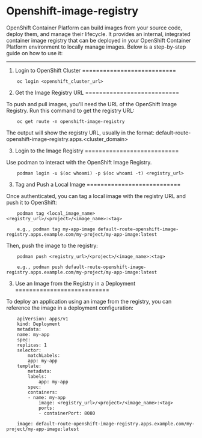 Openshift-image-registry
===========


OpenShift Container Platform can build images from your source code, deploy them, and manage their lifecycle. It provides an internal, integrated container image registry that can be deployed in your OpenShift Container Platform environment to locally manage images. Below is a step-by-step guide on how to use it:



------------

1. Login to OpenShift Cluster
===========================

```
    oc login <openshift_cluster_url>
```    


2. Get the Image Registry URL
===========================

To push and pull images, you'll need the URL of the OpenShift Image Registry. Run this command to get the registry URL:

```
    oc get route -n openshift-image-registry
```    

The output will show the registry URL, usually in the format: default-route-openshift-image-registry.apps.<cluster_domain>

3. Login to the Image Registry
===========================

Use podman to interact with the OpenShift Image Registry.

```
    podman login -u $(oc whoami) -p $(oc whoami -t) <registry_url>
```    


3. Tag and Push a Local Image
===========================

Once authenticated, you can tag a local image with the registry URL and push it to OpenShift:


```
    podman tag <local_image_name> <registry_url>/<project>/<image_name>:<tag>
```    
```
    e.g., podman tag my-app-image default-route-openshift-image-registry.apps.example.com/my-project/my-app-image:latest
``` 

Then, push the image to the registry:

```
    podman push <registry_url>/<project>/<image_name>:<tag>
```    
```
    e.g., podman push default-route-openshift-image-registry.apps.example.com/my-project/my-app-image:latest
``` 

3. Use an Image from the Registry in a Deployment
===========================

To deploy an application using an image from the registry, you can reference the image in a deployment configuration:


```
    apiVersion: apps/v1
    kind: Deployment
    metadata:
    name: my-app
    spec:
    replicas: 1
    selector:
        matchLabels:
        app: my-app
    template:
        metadata:
        labels:
            app: my-app
        spec:
        containers:
        - name: my-app
            image: <registry_url>/<project>/<image_name>:<tag>
            ports:
            - containerPort: 8080
```
```
    image: default-route-openshift-image-registry.apps.example.com/my-project/my-app-image:latest
```

